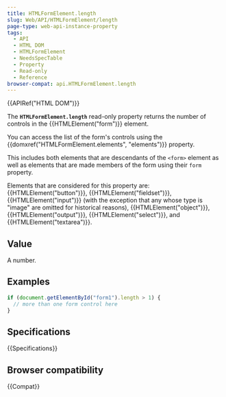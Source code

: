 ```yaml
---
title: HTMLFormElement.length
slug: Web/API/HTMLFormElement/length
page-type: web-api-instance-property
tags:
  - API
  - HTML DOM
  - HTMLFormElement
  - NeedsSpecTable
  - Property
  - Read-only
  - Reference
browser-compat: api.HTMLFormElement.length
---
```


{{APIRef("HTML DOM")}}

The **`HTMLFormElement.length`**
read-only property returns the number of controls in the {{HTMLElement("form")}}
element.

You can access the list of the form's controls using the
{{domxref("HTMLFormElement.elements", "elements")}} property.

This includes both elements that are descendants of the `<form>`
element as well as elements that are made members of the form using their
`form` property.

Elements that are considered for this property are: {{HTMLElement("button")}},
{{HTMLElement("fieldset")}}, {{HTMLElement("input")}} (with the exception
that any whose type is "image" are omitted for historical reasons),
{{HTMLElement("object")}}, {{HTMLElement("output")}}, {{HTMLElement("select")}},
and {{HTMLElement("textarea")}}.

## Value

A number.

## Examples

```js
if (document.getElementById("form1").length > 1) {
  // more than one form control here
}
```

## Specifications

{{Specifications}}

## Browser compatibility

{{Compat}}
